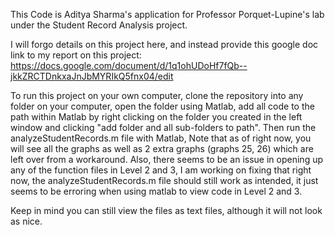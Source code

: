 This Code is Aditya Sharma's application for Professor Porquet-Lupine's lab under the Student Record Analysis project. 

I will forgo details on this project here, and instead provide this google doc link to my report on this project: https://docs.google.com/document/d/1q1ohUDoHf7fQb--jkkZRCTDnkxaJnJbMYRIkQ5fnx04/edit

To run this project on your own computer, clone the repository into any folder on your computer, open the folder using Matlab, add all code to the path within Matlab by right clicking on the folder you created in the left window and clicking "add folder and all sub-folders to path". Then run the analyzeStudentRecords.m file with Matlab, Note that as of right now, you will see all the graphs as well as 2 extra graphs (graphs 25, 26) which are left over from a workaround. Also, there seems to be an issue in opening up any of the function files in Level 2 and 3, I am working on fixing that right now, the analyzeStudentRecords.m file should still work as intended, it just seems to be erroring when using matlab to view code in Level 2 and 3.

Keep in mind you can still view the files as text files, although it will not look as nice.
